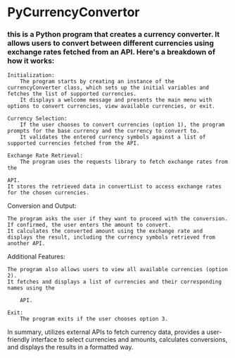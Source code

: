 # PyCurrencyConvertor

### this is a Python program that creates a currency converter. It allows users to convert between different currencies using exchange rates fetched from an API. Here's a breakdown of how it works:

    Initialization:
        The program starts by creating an instance of the currencyConverter class, which sets up the initial variables and fetches the list of supported currencies.
        It displays a welcome message and presents the main menu with options to convert currencies, view available currencies, or exit.

    Currency Selection:
        If the user chooses to convert currencies (option 1), the program prompts for the base currency and the currency to convert to.
        It validates the entered currency symbols against a list of supported currencies fetched from the API.

    Exchange Rate Retrieval:
        The program uses the requests library to fetch exchange rates from the

    API.
    It stores the retrieved data in convertList to access exchange rates for the chosen currencies.

Conversion and Output:

    The program asks the user if they want to proceed with the conversion.
    If confirmed, the user enters the amount to convert.
    It calculates the converted amount using the exchange rate and displays the result, including the currency symbols retrieved from another API.

Additional Features:

    The program also allows users to view all available currencies (option 2).
    It fetches and displays a list of currencies and their corresponding names using the

        API.

    Exit:
        The program exits if the user chooses option 3.

In summary,
utilizes external APIs to fetch currency data, provides a user-friendly interface to select currencies and amounts, calculates conversions, and displays the results in a formatted way.
